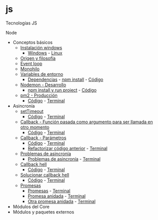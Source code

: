 # js
Tecnologías JS

Node
- Conceptos básicos
    - [Instalación windows](./node/conceptos-basicos/instalacion/)<!-- Acá falta en MD del índice -->
        - [Windows](./node/conceptos-basicos/instalacion/instalacion-windows.bat)<!-- Falta detallar el proceso --> - [Linux](./node/conceptos-basicos/instalacion/instalacion.bash) <!-- Hacer el proceso en linux -->
    - [Origen y filosofía](./node/conceptos-basicos/filosofia/origen-filosofia.md) <!-- Mejorar detalle y ortografía -->
    - [Event loop](./node/conceptos-basicos/event-loop/event-loop.md) <!-- Mejorar detalle y ortografía -->
    - [Monohilo](./node/conceptos-basicos/monohilo/monohilo.js) <!-- Muy vacuo -->
    - [Variables de entorno](./node/conceptos-basicos/variables-de-entorno/variables-de-entorno.md)
        - [Dependencias](./node/conceptos-basicos/variables-de-entorno/package.json) - [npm install](./node/conceptos-basicos/variables-de-entorno/variables-de-entorno.bash) - [Código](./node/conceptos-basicos/variables-de-entorno/variables-de-entorno.js)
    - [Nodemon - Desarrollo](./node/conceptos-basicos/nodemon/nodemon.bash)
        - [npm install y run project](./node/conceptos-basicos/nodemon/nodemon.bash) - [Código](./node/conceptos-basicos/nodemon/index.js)
    - [pm2 - Producción](./node/conceptos-basicos/pm2/pm2.md)
        - [Código](./node/conceptos-basicos/pm2/index.js) - [Terminal](./node/conceptos-basicos/pm2/pm2.bash)
- Asincronía
    - [setTimeout](./node/asincronia/setTimeout/call-set-timeout.md)
        - [Código](./node/asincronia/setTimeout/callback-set-timeout.js) - [Terminal](./node/asincronia/setTimeout/call-set-timeout.bash)
    - [Callback - Función pasada como argumento para ser llamada en otro momento](./node/asincronia/callback/callback.md)
        - [Código](./node/asincronia/callback/callback.js) - [Terminal](./node/asincronia/callback/callback.bash)
    - [Callback - Parámetros](./node/asincronia/callback-parametros/callback2.md)
        - [Código](./node/asincronia/callback-parametros/callback2.js) - [Terminal](./node/asincronia/callback-parametros/callback2.bash)
        - [Refactorizar código anterior](./node/asincronia/callback-parametros/callback3.js) - [Terminal](./node/asincronia/callback-parametros/callback3.bash)
    - [Problemas de asincronía](./node/asincronia/problemas-de-asincrononia/problema-asincronia.md)
        - [Problemas de asincronía](./node/asincronia/problemas-de-asincrononia/problema-asincronia.js) - [Terminal](./node/asincronia/problemas-de-asincrononia/problema-asincronia.bash)
    - [Callback hell](./node/asincronia/callback-hell/callback_hell.md)
        - [Código](./node/asincronia/callback-hell/callback_hell.js) - [Terminal](./node/asincronia/callback-hell/callback_hell.bash)
    - [Solucionar callback hell]()
        - [Código](./node/asincronia/callback-hell/solucionar_callback_hell.js) - [Terminal](./node/asincronia/callback-hell/solucionar_callback_hell.bash)
    - [Promesas](./node/asincronia/promesas/promesas/promesas.md)
        - [Promesas](./node/asincronia/promesas/promesas/promesas.js) - [Terminal](./node/asincronia/promesas/promesas/promesas.bash)
        - [Promesa anidada]() - [Terminal]()
        - [Otra promesa anidada]() - [Terminal]()
    <!-- - [Async Await]() -->
- Módulos del Core
    <!-- - [Global]() -->
    <!-- - [File system]() -->
    <!-- - [Console]() -->
    <!-- - [Errores (try/catch)]() -->
    <!-- - [Manejar errores de asincronía con try/catch]() -->
    <!-- - [Procesos hijo]() -->
    <!-- - [http]() -->
    <!-- - [os]() -->
    <!-- - [Process]() -->
- Módulos y paquetes externos
    <!-- - [npm y package.json]() -->
    <!-- - [Módulos](require e import) -->
    <!-- - [Buffer]() -->
    <!-- - [Stream]() -->
